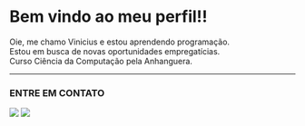 # Bem vindo ao meu perfil!!
Oie, me chamo Vinicius e estou aprendendo programação.<br>
Estou em busca de novas oportunidades empregatícias.<br>
Curso Ciência da Computação pela Anhanguera.<br>

<hr>

### ENTRE EM CONTATO
  
<div>
  <a href = "mailto:viniciussaintclair@gmail.com"><img src="https://img.shields.io/badge/Gmail-D14836?style=for-the-badge&logo=gmail&logoColor=white" target="_blank"></a>
  <a href="https://www.linkedin.com/in/vinicius-saint-clair-alves-pereira-bb0a512bb/" target="_blank"><img src="https://img.shields.io/badge/-LinkedIn-%230077B5?style=for-the-badge&logo=linkedin&logoColor=white" target="_blank"></a>
</div>
